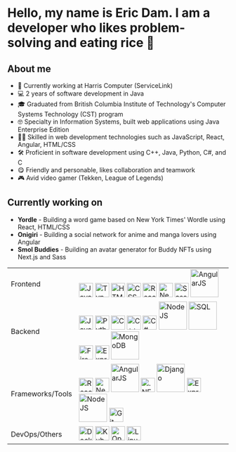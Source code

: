 # Hello, my name is Eric Dam. I am a developer who likes problem-solving and eating rice 👋

## About me
- 💼 Currently working at Harris Computer (ServiceLink)
- 💻 2 years of software development in Java
- 🎓 Graduated from British Columbia Institute of Technology's Computer Systems Technology (CST) program
- 🤓 Specialty in Information Systems, built web applications using Java Enterprise Edition
- 🐱‍💻 Skilled in web development technologies such as JavaScript, React, Angular, HTML/CSS
- 🛠️ Proficient in software development using C++, Java, Python, C#, and C
- 😋 Friendly and personable, likes collaboration and teamwork
- 🎮 Avid video gamer (Tekken, League of Legends)

## Currently working on
- **Yordle** - Building a word game based on New York Times' Wordle using React, HTML/CSS
- **Onigiri** - Building a social network for anime and manga lovers using Angular
- **Smol Buddies** - Building an avatar generator for Buddy NFTs using Next.js and Sass

|  |  |
| --- | --- |
| Frontend | <img src='https://user-images.githubusercontent.com/45437685/176979047-bae193ce-a461-4d59-b95d-9a6165ceaa7b.png' alt='JavaScript' width="32px" style="max-width: 100%"/> <img src='https://user-images.githubusercontent.com/45437685/176979107-0581c21e-2c21-428d-95c0-9fd9c3f9d3d3.png' alt='TypeScript' width="32px" style="max-width: 100%" /> <img src="https://user-images.githubusercontent.com/45437685/176979160-54e6e642-f834-404b-8c50-21faeb32d302.png" alt='HTML' width="32px" style="max-width: 100%"/> <img src="https://user-images.githubusercontent.com/45437685/176979181-47c59d71-185e-4c64-9fe8-e6c49aea6b23.png" alt='CSS' width="32px" style="max-width: 100%"/> <img src="https://user-images.githubusercontent.com/45437685/176979210-b6025035-0a50-4835-ba7b-7cff5e664515.png" alt='React' width="32px" style="max-width: 100%"/> <img src="https://user-images.githubusercontent.com/45437685/176979240-6317c8bd-0d45-4cdc-9b57-61e42e96b36d.png" alt='NextJS' width="32px" style="max-width: 100%"/> <img src="https://user-images.githubusercontent.com/45437685/176979294-9a336493-c0db-4bdf-bbb5-9f7c3a9e0748.png" alt='Sass' width="32px" style="max-width: 100%"/> <img src="https://user-images.githubusercontent.com/45437685/176979679-eef18e24-e17f-4c16-b9d8-91b34ba3d1d5.png"  alt='AngularJS' width="64px" style="max-width: 100%"/> |
| Backend | <img src="https://user-images.githubusercontent.com/45437685/176979360-dd575203-2b54-41df-94f7-0f1b8a631369.png" alt='Java' width="32px" style="max-width: 100%" /> <img src="https://user-images.githubusercontent.com/45437685/176979384-85205039-6508-446c-82fc-f3df644df126.png" alt='Python' width="32px" style="max-width: 100%" /> <img src="https://user-images.githubusercontent.com/45437685/176979398-f2a34e43-0cd5-42f1-ae2a-ee9a5dcae79a.png" alt='C' width="32px" style="max-width: 100%" /> <img src="https://user-images.githubusercontent.com/45437685/176979415-5f2e8945-dc4e-4c10-afbc-bfba293929c4.png" alt='C++' width="32px" style="max-width: 100%" /> <img src="https://user-images.githubusercontent.com/45437685/176979433-a148caa7-3d73-49ff-b603-954c0370b7a3.png" alt='C#' width="32px" style="max-width: 100%" /> <img src="https://user-images.githubusercontent.com/45437685/176979448-c810fa67-ad6b-4ce1-b1e0-9f5ef08784b3.png" alt='NodeJS' width="64px" style="max-width: 100%" /> <img src="https://user-images.githubusercontent.com/45437685/176979487-68b36b91-6ac1-42a5-9715-f7be885f7e07.png" alt='SQL' width="64px" style="max-width: 100%" /> <img src="https://user-images.githubusercontent.com/45437685/176979497-fd7c8472-6c88-4a40-8984-8ed2f7e61d71.png" alt='Firebase' width="32px" style="max-width: 100%" /> <img src="https://user-images.githubusercontent.com/45437685/176979589-6c147b9f-f11a-4f20-98f7-f9c12e365ecb.png" alt='ExpressJS' width="32px" style="max-width: 100%" /> <img src="https://user-images.githubusercontent.com/45437685/176979634-dc95bd85-8f6c-4a9e-b8fe-aabb8130fdcc.png" alt='MongoDB' width="64px" style="max-width: 100%" /> |
| Frameworks/Tools | <img src="https://user-images.githubusercontent.com/45437685/176979210-b6025035-0a50-4835-ba7b-7cff5e664515.png" alt='React' width="32px" style="max-width: 100%" /> <img src="https://user-images.githubusercontent.com/45437685/176979240-6317c8bd-0d45-4cdc-9b57-61e42e96b36d.png" alt='NextJS' width="32px" style="max-width: 100%" /> <img src="https://user-images.githubusercontent.com/45437685/176979679-eef18e24-e17f-4c16-b9d8-91b34ba3d1d5.png" alt='AngularJS' width="64px" style="max-width: 100%" /> <img src="https://user-images.githubusercontent.com/45437685/176979771-52d7f540-6ed5-4d4c-a6cc-d260946bc0b8.png" alt='.NET' width="32px" style="max-width: 100%" /> <img src="https://user-images.githubusercontent.com/45437685/176979784-78fc4ce4-1547-43b5-b402-f8ccf3d7735b.png" alt='Django' width="64px" style="max-width: 100%" /> <img src="https://user-images.githubusercontent.com/45437685/176979589-6c147b9f-f11a-4f20-98f7-f9c12e365ecb.png" alt='ExpressJS' width="32px" style="max-width: 100%" /> <img src="https://user-images.githubusercontent.com/45437685/176979448-c810fa67-ad6b-4ce1-b1e0-9f5ef08784b3.png" alt='NodeJS' width="64px" style="max-width: 100%" /> <img src="https://user-images.githubusercontent.com/45437685/176979812-39707130-9834-4089-9412-417b9cf1d212.png" alt='Git' width="32px" style="max-width: 100%" /> |
| DevOps/Others | <img src="https://user-images.githubusercontent.com/45437685/176979842-1a8e79e9-e899-4e6b-921c-5f1bb63f03fa.png" alt='Docker' width="32px" style="max-width: 100%" /> <img src="https://user-images.githubusercontent.com/45437685/176979862-8e125162-2a0e-4898-8529-ff2d712e83ce.png" alt='Kubernetes' width="32px" style="max-width: 100%" /> <img src="https://user-images.githubusercontent.com/45437685/176979877-bae12867-346f-4437-ade0-ce70fc92f15a.png" alt='OpenShift' width="32px" style="max-width: 100%" /> <img src="https://user-images.githubusercontent.com/45437685/176979892-dc2002f6-24eb-4e0e-b1ab-8623479cab6a.png" alt='Linux' width="32px" style="max-width: 100%" /> |

























<!--
**RiceDam/RiceDam** is a ✨ _special_ ✨ repository because its `README.md` (this file) appears on your GitHub profile.

Here are some ideas to get you started:

- 🔭 I’m currently working on ...
- 🌱 I’m currently learning ...
- 👯 I’m looking to collaborate on ...
- 🤔 I’m looking for help with ...
- 💬 Ask me about ...
- 📫 How to reach me: ...
- 😄 Pronouns: ...
- ⚡ Fun fact: ...
-->
